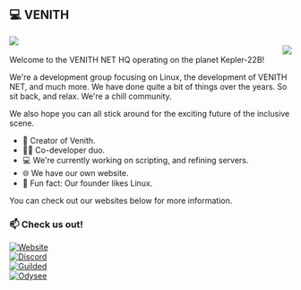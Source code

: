 ## 💻 VENITH</br>
<img align="center" src="https://venith.net/Media/Vlogo.png" /></br>
<img align="right" src="https://media.zenfs.com/en-US/homerun/tech.mashable/265f233fa7d748a8fef4eccc514c5f6f" /></br>
Welcome to the VENITH NET HQ operating on the planet Kepler-22B!

We're a development group focusing on Linux, the development of VENITH NET, and much more. We have done quite a bit of things over the years. So sit back, and relax. We're a chill community.

We also hope you can all stick around for the exciting future of the inclusive scene.

- 🐉 Creator of Venith.
- 🐱‍💻 Co-developer duo.
- 💻 We're currently working on scripting, and refining servers.
- 🌐 We have our own website.
- 🐧 Fun fact: Our founder likes Linux.

You can check out our websites below for more information.<br>
### 📫 Check us out!
[![Website](https://tinyurl.com/53xz8ee3)](https://venith.net)<br>
[![Discord](https://tinyurl.com/yw2am5ah)](https://discord.gg/VhfM3UncBB)<br>
[![Guilded](https://tinyurl.com/yw2am5ah)](https://guilded.gg/TDK)<br>
[![Odysee](https://img.shields.io/badge/CrazyHellTechnologies-EF1970?style=flat&logo=Odysee&logoColor=white)](https://odysee.com/@mattdoestech726:5)<br>
